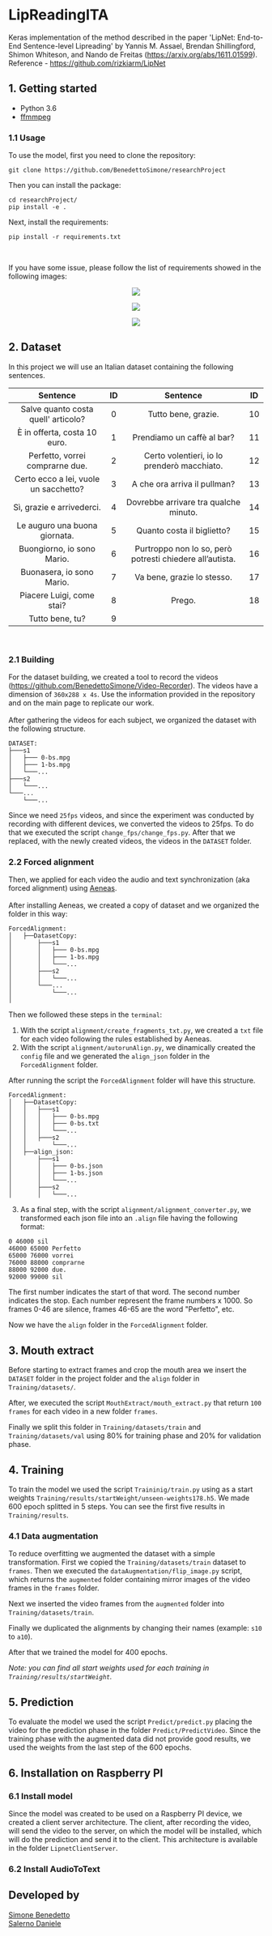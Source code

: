 # LipReadingITA

Keras implementation of the method described in the paper 'LipNet: End-to-End Sentence-level Lipreading' by Yannis M. Assael, Brendan Shillingford, Shimon Whiteson, and Nando de Freitas (https://arxiv.org/abs/1611.01599).
Reference - https://github.com/rizkiarm/LipNet



## 1. Getting started

- Python 3.6
- [ffmmpeg](https://www.ffmpeg.org)

### 1.1 Usage

To use the model, first you need to clone the repository:
```
git clone https://github.com/BenedettoSimone/researchProject
```

Then you can install the package:
```
cd researchProject/
pip install -e .
```

Next, install the requirements:

```
pip install -r requirements.txt
```
<br>

If you have some issue, please follow the list of requirements showed in the following images:

<p align="center"><img src="./readme_images/req1.png"/></p>
<p align="center"><img src="./readme_images/req2.png"/></p>
<p align="center"><img src="./readme_images/req3.png"/></p>


## 2. Dataset
In this project we will use an Italian dataset containing the following sentences.


|               Sentence                | ID  |                           Sentence                           | ID  |
|:-------------------------------------:|:---:|:--------------------------------------------------------:|:---:|
|  Salve quanto costa quell' articolo?  |  0  |                   Tutto bene, grazie.                    | 10  |
|     È in offerta, costa 10 euro.      |  1  |                Prendiamo un caffè al bar?                | 11  |
|    Perfetto, vorrei comprarne due.    |  2  |       Certo volentieri, io lo prenderò macchiato.        | 12  |
| Certo ecco a lei, vuole un sacchetto? |  3  |               A che ora arriva il pullman?               | 13  |
|       Sì, grazie e arrivederci.       |  4  |          Dovrebbe arrivare tra qualche minuto.           | 14  |
|     Le auguro una buona giornata.     |  5  |                Quanto costa il biglietto?                | 15  |
|      Buongiorno, io sono Mario.       |  6  | Purtroppo non lo so, però potresti chiedere all’autista. | 16  |
|       Buonasera, io sono Mario.       |  7  |                Va bene, grazie lo stesso.                | 17  |
|       Piacere Luigi, come stai?       |  8  |                          Prego.                          | 18  |
|            Tutto bene, tu?            |  9  |

<br>

### 2.1 Building
For the dataset building, we created a tool to record the videos (https://github.com/BenedettoSimone/Video-Recorder). The videos have a dimension of ``360x288 x 4s``. Use the information provided in the repository and on the main page to replicate our work.
<br><br>After gathering the videos for each subject, we organized the dataset with the following structure.

```
DATASET:
├───s1
│   ├─── 0-bs.mpg
│   ├─── 1-bs.mpg
│   └───...
├───s2
│   └───...
└───...
    └───...
```

Since we need  ``25fps`` videos, and since the experiment was conducted by recording with different devices, we converted the videos to 25fps. To do that we executed the script ``change_fps/change_fps.py``.
After that we replaced, with the newly created videos, the videos in the ``DATASET`` folder.



### 2.2 Forced alignment
Then, we applied for each video the audio and text synchronization (aka forced alignment) using [Aeneas](https://github.com/readbeyond/aeneas). 
<br><br>
After installing Aeneas, we created a copy of dataset and we organized the folder in this way:

```
ForcedAlignment:
│   ├──DatasetCopy:
│       ├───s1
│       │   ├─── 0-bs.mpg
│       │   ├─── 1-bs.mpg
│       │   └───...
│       ├───s2
│       │   └───...
│       └───...
│           └───...
│        
```

Then we followed these steps in the ``terminal``:
1. With the script ``alignment/create_fragments_txt.py``, we created a ``txt`` file for each video following the rules established by Aeneas.
2. With the script ``alignment/autorunAlign.py``, we dinamically created the ``config`` file and we generated the ``align_json`` folder in the ``ForcedAlignment`` folder. 

After running the script the ``ForcedAlignment`` folder will have this structure.

```
ForcedAlignment:
│   ├──DatasetCopy:
│   │   ├───s1
│   │   │   ├─── 0-bs.mpg
│   │   │   ├─── 0-bs.txt
│   │   │   └───...
│   │   ├───s2
│   │       └───...
│   ├──align_json:
│       ├───s1
│       │   ├─── 0-bs.json
│       │   ├─── 1-bs.json
│       │   └───...
│       ├───s2
│       │   └───...   
```


3. As a final step, with the script ``alignment/alignment_converter.py``, we transformed each json file into an ``.align`` file having the following format:
```
0 46000 sil
46000 65000 Perfetto
65000 76000 vorrei
76000 88000 comprarne
88000 92000 due.
92000 99000 sil
```
The first number indicates the start of that word. The second number indicates the stop. Each number represent the frame numbers x 1000. So frames 0-46 are silence, frames 46-65 are the word "Perfetto", etc.

Now we have the ``align`` folder in the ``ForcedAlignment`` folder.

## 3. Mouth extract
Before starting to extract frames and crop the mouth area we insert the ``DATASET`` folder in the project folder and the ``align`` folder in ``Training/datasets/``.

After, we executed the script ``MouthExtract/mouth_extract.py`` that return ``100 frames`` for each video in a new folder ``frames``. 

Finally we split this folder in ``Training/datasets/train`` and ``Training/datasets/val`` using 80% for training phase and 20% for validation phase.

## 4. Training
To train the model we used the script ``Traininig/train.py`` using as a start weights ``Training/results/startWeight/unseen-weights178.h5``. We made 600 epoch splitted in 5 steps. You can see the first five results in ``Training/results``. 

### 4.1 Data augmentation
To reduce overfitting we augmented the dataset with a simple transformation. First we copied the ``Training/datasets/train`` dataset to ``frames``. Then we executed the ``dataAugmentation/flip_image.py`` script, which returns the ``augmented`` folder containing mirror images of the video frames in the ``frames`` folder. 

Next we inserted the video frames from the ``augmented`` folder into ``Training/datasets/train``.

Finally we duplicated the alignments by changing their names (example: ``s10`` to ``a10``). 

After that we trained the model for 400 epochs. 

<i>Note: you can find all start weights used for each training in ``Training/results/startWeight``.</i>

## 5. Prediction
To evaluate the model we used the script ``Predict/predict.py`` placing the video for the prediction phase in the folder ``Predict/PredictVideo``. Since the training phase with the augmented data did not provide good results, we used the weights from the last step of the 600 epochs.

## 6. Installation on Raspberry PI

### 6.1 Install model
Since the model was created to be used on a Raspberry PI device, we created a client server architecture. The client, after recording the video, will send the video to the server, on which the model will be installed, which will do the prediction and send it to the client. This architecture is available in the folder ``LipnetClientServer``.


### 6.2 Install AudioToText




## Developed by
[Simone Benedetto](https://github.com/BenedettoSimone) <br>
[Salerno Daniele](https://github.com/DanieleSalerno)
